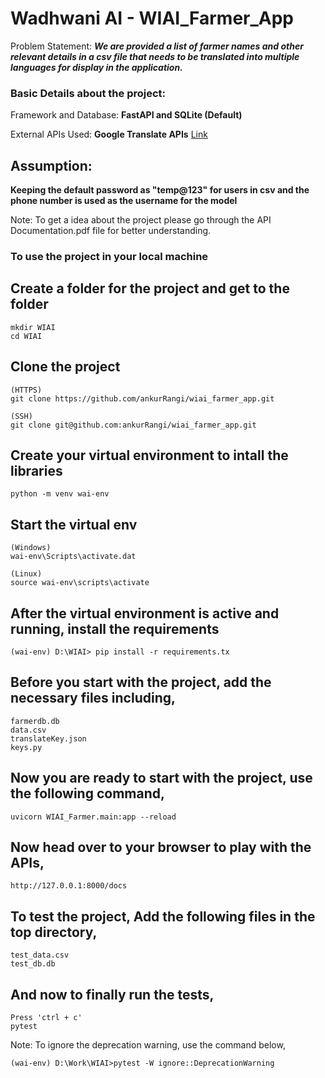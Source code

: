 # Wadhwani AI - WIAI_Farmer_App

Problem Statement: ***We are provided a list of farmer names and other relevant details in a csv file that needs to be translated into multiple languages for display in the application.***

### Basic Details about the project:
Framework and Database: **FastAPI and SQLite (Default)**

External APIs Used: **Google Translate APIs** [Link](https://cloud.google.com/translate/docs/basic/translate-text-basic)

## Assumption:
**Keeping the default password as "temp@123" for users in csv and the phone number is used as the username for the model**

Note: To get a idea about the project please go through the API Documentation.pdf file for better understanding.

### To use the project in your local machine

## Create a folder for the project and get to the folder
```
mkdir WIAI
cd WIAI
```

## Clone the project
```
(HTTPS)
git clone https://github.com/ankurRangi/wiai_farmer_app.git
```

```
(SSH)
git clone git@github.com:ankurRangi/wiai_farmer_app.git
```

## Create your virtual environment to intall the libraries
```
python -m venv wai-env
```

## Start the virtual env
```
(Windows)
wai-env\Scripts\activate.dat
```

```
(Linux)
source wai-env\scripts\activate
```

## After the virtual environment is active and running, install the requirements

```
(wai-env) D:\WIAI> pip install -r requirements.tx
```

## Before you start with the project, add the necessary files including,
```
farmerdb.db
data.csv
translateKey.json
keys.py
```

## Now you are ready to start with the project, use the following command,
```
uvicorn WIAI_Farmer.main:app --reload
```

## Now head over to your browser to play with the APIs,
```
http://127.0.0.1:8000/docs
```

## To test the project, Add the following files in the top directory,
```
test_data.csv
test_db.db
```

## And now to finally run the tests,
```
Press 'ctrl + c'
pytest
```

Note: To ignore the deprecation warning, use the command below,
```
(wai-env) D:\Work\WIAI>pytest -W ignore::DeprecationWarning
```





